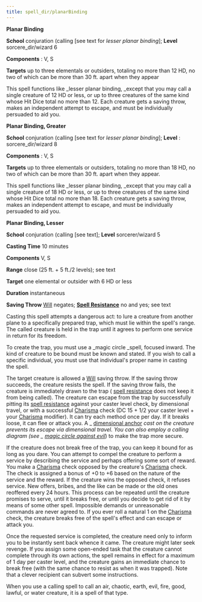 ```yaml
---
title: spell_dir/planarBinding
---
```

 **Planar Binding**

**School** conjuration (calling [see text for _lesser planar binding_]; **Level** sorcere_dir/wizard 6

**Components** : V, S

**Targets** up to three elementals or outsiders, totaling no more than 12 HD, no two of which can be more than 30 ft. apart when they appear

This spell functions like _lesser planar binding, _except that you may call a single creature of 12 HD or less, or up to three creatures of the same kind whose Hit Dice total no more than 12. Each creature gets a saving throw, makes an independent attempt to escape, and must be individually persuaded to aid you.

**Planar Binding, Greater**

**School** conjuration (calling [see text for _lesser planar binding_]; **Level** : sorcere_dir/wizard 8

**Components** : V, S

**Targets** up to three elementals or outsiders, totaling no more than 18 HD, no two of which can be more than 30 ft. apart when they appear.

This spell functions like _lesser planar binding, _except that you may call a single creature of 18 HD or less, or up to three creatures of the same kind whose Hit Dice total no more than 18. Each creature gets a saving throw, makes an independent attempt to escape, and must be individually persuaded to aid you.

**Planar Binding, Lesser**

**School** conjuration (calling [see text]; **Level** sorcerer/wizard 5

**Casting Time** 10 minutes

**Components** V, S

**Range** close (25 ft. + 5 ft./2 levels); see text

**Target** one elemental or outsider with 6 HD or less

**Duration** instantaneous

**Saving Throw** [Will](../combat#_will) negates; **[Spell Resistance](../glossary#_spell-resistance)** no and yes; see text

Casting this spell attempts a dangerous act: to lure a creature from another plane to a specifically prepared trap, which must lie within the spell's range. The called creature is held in the trap until it agrees to perform one service in return for its freedom.

To create the trap, you must use a _magic circle _spell, focused inward. The kind of creature to be bound must be known and stated. If you wish to call a specific individual, you must use that individual's proper name in casting the spell.

The target creature is allowed a [Will](../combat#_will) saving throw. If the saving throw succeeds, the creature resists the spell. If the saving throw fails, the creature is immediately drawn to the trap ( [spell resistance](../glossary#_spell-resistance) does not keep it from being called). The creature can escape from the trap by successfully pitting its [spell resistance](../glossary#_spell-resistance) against your caster level check, by dimensional travel, or with a successful [Charisma](../gettingStarted#_charisma-new) check (DC 15 + 1/2 your caster level + your [Charisma](../gettingStarted#_charisma-new) modifier). It can try each method once per day. If it breaks loose, it can flee or attack you. A _ [dimensional anchor](dimensionalAnchor#_dimensional-anchor) _cast on the creature prevents its escape via dimensional travel. You can also employ a calling diagram (see _ [magic circle against evil](magicCircleAgainstEvil#_magic-circle-against-evil)_) to make the trap more secure.

If the creature does not break free of the trap, you can keep it bound for as long as you dare. You can attempt to compel the creature to perform a service by describing the service and perhaps offering some sort of reward. You make a [Charisma](../gettingStarted#_charisma-new) check opposed by the creature's [Charisma](../gettingStarted#_charisma-new) check. The check is assigned a bonus of +0 to +6 based on the nature of the service and the reward. If the creature wins the opposed check, it refuses service. New offers, bribes, and the like can be made or the old ones reoffered every 24 hours. This process can be repeated until the creature promises to serve, until it breaks free, or until you decide to get rid of it by means of some other spell. Impossible demands or unreasonable commands are never agreed to. If you ever roll a natural 1 on the [Charisma](../gettingStarted#_charisma-new) check, the creature breaks free of the spell's effect and can escape or attack you.

Once the requested service is completed, the creature need only to inform you to be instantly sent back whence it came. The creature might later seek revenge. If you assign some open-ended task that the creature cannot complete through its own actions, the spell remains in effect for a maximum of 1 day per caster level, and the creature gains an immediate chance to break free (with the same chance to resist as when it was trapped). Note that a clever recipient can subvert some instructions.

When you use a calling spell to call an air, chaotic, earth, evil, fire, good, lawful, or water creature, it is a spell of that type.

